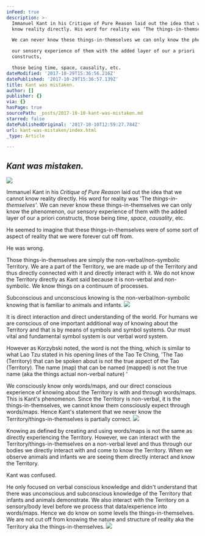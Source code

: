 ```yaml
---
inFeed: true
description: >-
  Immanuel Kant in his Critique of Pure Reason laid out the idea that we cannot
  know reality directly. His word for reality was ‘The things-in-themselves’.

  We can never know these things-in-themselves we can only know the phenomenon,

  our sensory experience of them with the added layer of our a priori
  constructs,

  those being time, space, causality, etc. 
dateModified: '2017-10-29T15:36:56.216Z'
datePublished: '2017-10-29T15:36:57.139Z'
title: Kant was mistaken.
author: []
publisher: {}
via: {}
hasPage: true
sourcePath: _posts/2017-10-10-kant-was-mistaken.md
starred: false
datePublishedOriginal: '2017-10-10T12:59:27.784Z'
url: kant-was-mistaken/index.html
_type: Article

---
```

## _**Kant was mistaken.**_
![](https://the-grid-user-content.s3-us-west-2.amazonaws.com/d87e3716-3eef-4185-a3c5-099840d4b71d.jpg)

Immanuel Kant in his _Critique of Pure Reason_ laid out the idea that we cannot know reality directly. His word for reality was 'The _things-in-themselves'_.
We can never know these things-in-themselves we can only know the phenomenon,
our sensory experience of them with the added layer of our a priori constructs,
those being _time_, _space_, _causality_, etc. 

He seemed to imagine that these things-in-themselves were of some sort of aspect of reality that we were forever cut off from.

He was wrong.

Those things-in-themselves are simply the non-verbal/non-symbolic Territory. We are a part of the Territory, we are made up of the Territory and thus directly connected with it and directly interact with it. We do not know the Territory directly as Kant said because it is non-verbal and non-symbolic. We know things on a continuum of processes. 

Subconscious and unconscious knowing is the non-verbal/non-symbolic knowing that is familiar to animals and infants.
![](https://the-grid-user-content.s3-us-west-2.amazonaws.com/53d79330-8a6b-4f97-95b9-2a9bf8e7be3d.jpg)

It is direct interaction and direct understanding of the world. For humans we are conscious of one important additional way of knowing about the Territory and that is by means of symbols and symbol systems. Our must vital and fundamental symbol system is our verbal word system.

However as Korzybski noted, the word is not the thing, which is similar to what Lao Tzu stated in his opening lines of the Tao Te Ching, 'The Tao (Territory) that can be spoken about is not the true aspect of the Tao (Territory). The name (map) that can be named (mapped) is not the true name (aka the things actual non-verbal nature) '

We consciously know only words/maps, and our direct conscious experience of knowing about the Territory is with and through words/maps. This is Kant's phenomenon. Since the Territory is non-verbal, it is the things-in-themselves, we cannot know them consciously expect through words/maps. Hence Kant's statement that we never know the Territory/things-in-themselves is partially correct. ![](https://the-grid-user-content.s3-us-west-2.amazonaws.com/f56cb6e8-d53a-4307-85d0-dbebc5e0a6b7.jpg)

Knowing as defined by creating and using words/maps is not the same as directly experiencing the Territory. However, we can interact with the Territory/things-in-themselves on a non-verbal level and thus through our bodies we directly interact with and come to know the Territory. When we observe animals and infants we are seeing them directly interact and know the Territory.

Kant was confused.

He only focused on verbal conscious knowledge and didn't understand
that there was unconscious and subconscious knowledge of the Territory that
infants and animals demonstrate. We also interact with the Territory on a
sensory/body level before we process that data/experience into words/maps.
Hence we do know on some levels the things-in-themselves. We are not cut off
from knowing the nature and structure of reality aka the Territory aka the
things-in-themselves.
![](https://the-grid-user-content.s3-us-west-2.amazonaws.com/bebff857-e22b-4e8b-a402-d69ce428c7ce.jpg)